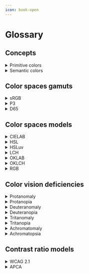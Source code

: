 ```yaml
---
icon: book-open
---
```


# Glossary

## Concepts

<details>

<summary>Primitive colors</summary>

Color scaling is the declination of a source color to make it darker or lighter. These shades, aka Primitive colors, are consistent in contrast and lightness but still abstract and complex when applied to UI components. They can be bound as aliases in a more structured way, aka [`Semantic colors`](glossary.md#semantic-colors).

</details>

<details>

<summary>Semantic colors</summary>

A color system is an architecture in which each color serves a particular purpose. For example, red could warn a user, and grey could structure a layout. [`Primitive colors`](glossary.md#primitive-colors) are picked and bound to this architecture to create Semantic ones.

</details>

## Color spaces gamuts

<details>

<summary>sRGB</summary>

The sRGB gamut is a color space standard used in monitors, printers, and the internet. It defines a range of colors for accurate and consistent display. It is widely accepted and compatible with existing technologies.

</details>

<details>

<summary>P3</summary>

The P3 gamut is a color space that has more colors than sRGB and is used in high-end displays like Apple's Retina. It displays vibrant and accurate colors in movies, photos, and visual content.

</details>

<details>

<summary>D65</summary>

The D65 color space gamut is used in photography, printing, and video. It's based on CIE 1931, with a wide range of colors. D65 white point is daylight's average color, preferred for calibration. Its gamut allows for accurate and vibrant color reproduction, which is useful for visual arts professionals.

</details>

## Color spaces models

<details>

<summary>CIELAB</summary>

CIELAB is a color space model based on human perception. It includes Lightness (L), red-green (A\* axis), and yellow-blue (B\* axis) attributes. It's used in printing, textiles, and painting for accurate color reproduction.

</details>

<details>

<summary>HSL</summary>

The HSL color space model is a type of color space commonly used in graphic design and web development. It has three axes, two of which represent Saturation (S\* axis) and Lightness (L\* axis), while the other represents Hue (H\* axis). The hue axis is circular, which enables a full range of colors to be displayed.

</details>

<details>

<summary>HSLuv</summary>

The HSLuv color space model works similarly with [HSL](glossary.md#hsl) but with improved perceptual uniformity and a more comprehensive range of chroma values. The chroma in HSLuv is adaptive and changes depending on the lightness value, providing a more consistent and natural-looking color representation.

</details>

<details>

<summary>LCH</summary>

The LCH color space model works similarly with [HSL](glossary.md#hsl) but with improved perceptual uniformity and a more comprehensive range of chroma values. The chroma in LCH is adaptive and changes depending on the lightness value, providing a more consistent and natural-looking color representation.

</details>

<details>

<summary>OKLAB</summary>

The OKLAB color space is a popular model for digital media that provides consistent results across devices and platforms. It's based on [CIELAB](glossary.md#cielab) and closely matches human vision, making it useful for image processing and color grading.

</details>

<details>

<summary>OKLCH</summary>

The OKLCH color space model is a highly accurate color space that utilizes two Chroma (C\* axis) and Lightness (L\* axis) axes and one Hue rotation (H\* axis), surpassing the accuracy of the [LCH](glossary.md#lch) color space model. It allows for precise color representation and is commonly used in color management applications.

</details>

<details>

<summary>RGB</summary>

Computers and TVs use RGB color space with primary red, green, and blue colors. Other colors are created by changing their intensity. RGB is popular in digital imaging and graphic design.

</details>

## Color vision deficiencies

<details>

<summary>Protanomaly</summary>

Protanomaly is a type of color vision deficiency, often referred to as red-green color blindness. People with protanomaly have a reduced sensitivity to red light

</details>

<details>

<summary>Protanopia</summary>

Protanopia is a type of color blindness that affects the perception of red and green colors. People with protanopia have difficulty distinguishing between red, green, and brown hues

</details>

<details>

<summary>Deuteranomaly</summary>

Deuteranomaly is a type of red-green color blindness in which the green cones in the eye detect too much red light, making it difficult to distinguish between certain shades of red and green.

</details>

<details>

<summary>Deuteranopia</summary>

Deuteranopia is a type of color vision deficiency characterized by the inability to perceive green light. People with deuteranopia are unable to distinguish between green and red colors.

</details>

<details>

<summary>Tritanomaly</summary>

Tritanomaly is a type of color vision deficiency which affects a person's ability to see the color blue. It is caused by an anomaly in the "S" cone cells of the retina. People with tritanomaly have difficulty distinguishing between blue and green hues, and they may also have trouble recognizing purples.

</details>

<details>

<summary>Tritanopia</summary>

Tritanopia is a type of color blindness characterized by the inability to perceive the color blue. It is a rare form of color blindness, and those affected may have difficulty differentiating between shades of blue, yellow, and green.

</details>

<details>

<summary>Achromatomaly</summary>

Achromatomaly is a type of color vision deficiency characterized by a reduced sensitivity to light in the red and green parts of the spectrum. This condition makes it difficult to distinguish between certain colors, particularly red and green.

</details>

<details>

<summary>Achromatopsia</summary>

Achromatopsia, also known as total color blindness, is a rare, non-progressive visual disorder characterized by a complete inability to perceive colors. Individuals with achromatopsia typically experience extreme sensitivity to light and have difficulty seeing in bright environments.

</details>

## Contrast ratio models

<details>

<summary>WCAG 2.1</summary>

The WCAG 2.1 defines contrast ratio as the luminance difference between colors, ensuring text readability. It mandates a minimum contrast ratio of 4.5:1 for normal text and 3:1 for large text,

</details>

<details>

<summary>APCA</summary>

The Advanced Perceptual Contrast Algorithm (APCA) calculates contrast ratios based on human visual perception, focusing on text readability by considering font weight and viewing conditions. This method aims to improve accessibility and visual comfort.

</details>
